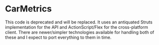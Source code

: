 # CarMetrics
This code is deprecated and will be replaced. It uses an antiquated Struts implementation for the API and ActionScript/Flex for the cross-platform client. There are newer/simpler technologies available for handling both of these and I expect to port everything to them in time.
